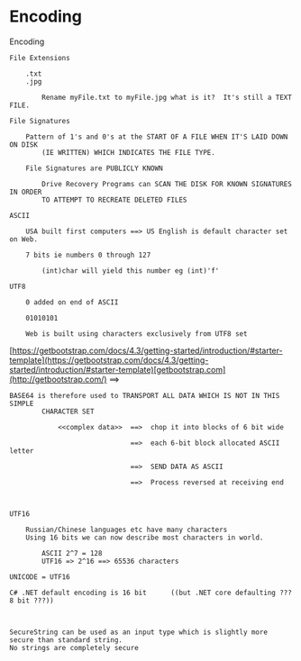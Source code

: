 # Encoding

Encoding

    File Extensions
    
    	.txt
    	.jpg
    
    		Rename myFile.txt to myFile.jpg what is it?  It's still a TEXT FILE.
    
    File Signatures
    
    	Pattern of 1's and 0's at the START OF A FILE WHEN IT'S LAID DOWN ON DISK 
    		(IE WRITTEN) WHICH INDICATES THE FILE TYPE.
    
    	File Signatures are PUBLICLY KNOWN
    
    		Drive Recovery Programs can SCAN THE DISK FOR KNOWN SIGNATURES IN ORDER
    		TO ATTEMPT TO RECREATE DELETED FILES 
    
    ASCII
    
    	USA built first computers ==> US English is default character set on Web.
    
    	7 bits ie numbers 0 through 127
    
    		(int)char will yield this number eg (int)'f'
    
    UTF8
    
    	0 added on end of ASCII
    
    	01010101 
    
    	Web is built using characters exclusively from UTF8 set

[https://getbootstrap.com/docs/4.3/getting-started/introduction/#starter-template](https://getbootstrap.com/docs/4.3/getting-started/introduction/#starter-template)[getbootstrap.com](http://getbootstrap.com/) ==> <meta charset="utf-8">

    BASE64 is therefore used to TRANSPORT ALL DATA WHICH IS NOT IN THIS SIMPLE
    		CHARACTER SET
    
    			<<complex data>>  ==>  chop it into blocks of 6 bit wide
    
    							  ==>  each 6-bit block allocated ASCII letter
    
    							  ==>  SEND DATA AS ASCII
    
    							  ==>  Process reversed at receiving end
    
    
    
    UTF16
    
    	Russian/Chinese languages etc have many characters
    	Using 16 bits we can now describe most characters in world.
    
    		ASCII 2^7 = 128
    		UTF16 => 2^16 ==> 65536 characters
    
    UNICODE = UTF16
    
    C# .NET default encoding is 16 bit      ((but .NET core defaulting ??? 8 bit ???))
    
    
    
    SecureString can be used as an input type which is slightly more secure than standard string.
    No strings are completely secure